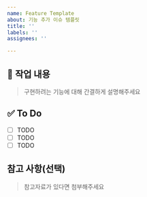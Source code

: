 ```yaml
---
name: Feature Template
about: 기능 추가 이슈 템플릿
title: ''
labels: ''
assignees: ''

---
```


## 📌 작업 내용

> 구현하려는 기능에 대해 간결하게 설명해주세요

## ✅ To Do
- [ ] TODO
- [ ] TODO
- [ ] TODO

## 참고 사항(선택)

> 참고자료가 있다면 첨부해주세요
